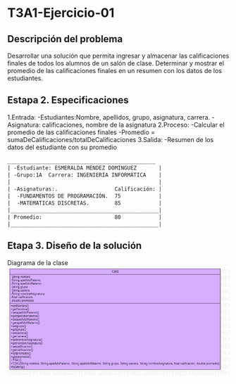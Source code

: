 # T3A1-Ejercicio-01

## Descripción del problema 
Desarrollar una solución que permita ingresar y almacenar las calificaciones finales de todos los alumnos de un salón de clase.
Determinar y mostrar el promedio de las calificaciones finales en un resumen con los datos de los estudiantes.

## Estapa 2. Especificaciones
1.Entrada:
    -Estudiantes:Nombre, apellidos, grupo, asignatura, carrera.
    -Asignatura: calificaciones, nombre de la asignatura
2.Proceso:
    -Calcular el promedio de las calificaciones finales
    -Promedio = sumaDeCalificaciones/totalDeCalificaciones
3.Salida:
    -Resumen de los datos del estudiante con su promedio
 ~~~
 _______________________________________________
| -Estudiante: ESMERALDA MÉNDEZ DOMÍNGUEZ       |
| -Grupo:1A  Carrera: INGENIERÍA INFORMÁTICA    |
|                                               |
| -Asignaturas:.                  Calificación: |
|  -FUNDAMENTOS DE PROGRAMACIÓN.  75            |
|  -MATEMATICAS DISCRETAS.        85            |
|_______________________________________________|
| Promedio:                       80            |
|_______________________________________________|
~~~
## Etapa 3. Diseño de la solución
Diagrama de la clase
![](https://github.com/EsmeraldaMD/T3A1-Ejercicio-01/blob/main/T3A1.png)
